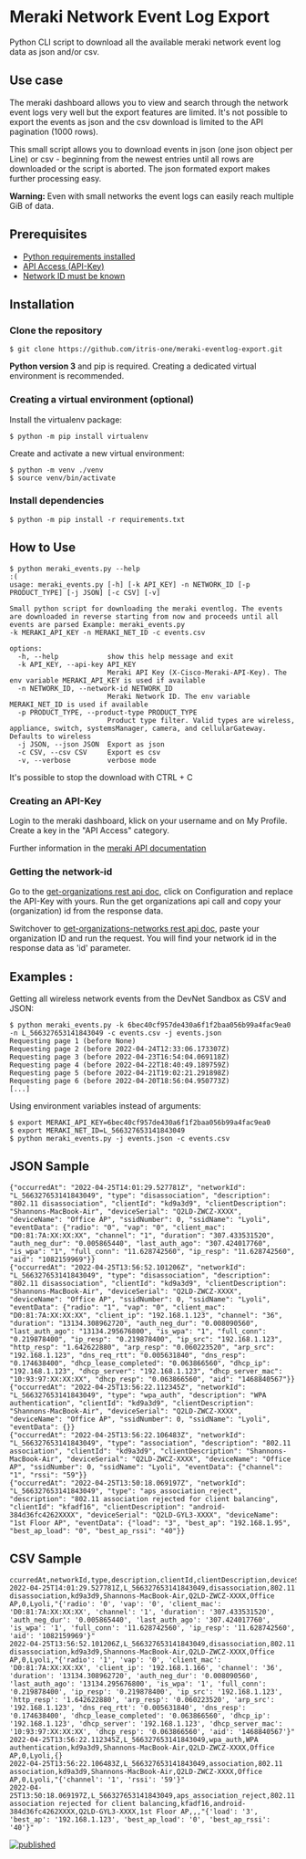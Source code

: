 # Meraki Network Event Log Export
Python CLI script to download all the available meraki network event log data as json and/or csv.

## Use case
The meraki dashboard allows you to view and search through the network event logs very well but the export features are limited. It's not possible to export the events as json and the csv download is limited to the API pagination (1000 rows).

This small script allows you to download events in json (one json object per Line) or csv - beginning from the newest entries until all rows are downloaded or the script is aborted. The json formated export makes further processing easy.

**Warning:** Even with small networks the event logs can easily reach multiple GiB of data.

## Prerequisites
- [Python requirements installed](#Install-dependencies)
- [API Access (API-Key)](#Creating-an-API-Key)
- [Network ID must be known](#Getting-the-network-id)

## Installation

### Clone the repository
```
$ git clone https://github.com/itris-one/meraki-eventlog-export.git
```

**Python version 3** and pip is required. Creating a dedicated virtual environment is recommended.


### Creating a virtual environment (optional)

Install the virtualenv package:
```
$ python -m pip install virtualenv
```

Create and activate a new virtual environment:
```
$ python -m venv ./venv
$ source venv/bin/activate
```

### Install dependencies
```
$ python -m pip install -r requirements.txt
```

## How to Use

```
$ python meraki_events.py --help                                                                                     :(
usage: meraki_events.py [-h] [-k API_KEY] -n NETWORK_ID [-p PRODUCT_TYPE] [-j JSON] [-c CSV] [-v]

Small python script for downloading the meraki eventlog. The events are downloaded in reverse starting from now and proceeds until all events are parsed Example: meraki_events.py
-k MERAKI_API_KEY -n MERAKI_NET_ID -c events.csv

options:
  -h, --help            show this help message and exit
  -k API_KEY, --api-key API_KEY
                        Meraki API Key (X-Cisco-Meraki-API-Key). The env variable MERAKI_API_KEY is used if available
  -n NETWORK_ID, --network-id NETWORK_ID
                        Meraki Network ID. The env variable MERAKI_NET_ID is used if available
  -p PRODUCT_TYPE, --product-type PRODUCT_TYPE
                        Product type filter. Valid types are wireless, appliance, switch, systemsManager, camera, and cellularGateway. Defaults to wireless
  -j JSON, --json JSON  Export as json
  -c CSV, --csv CSV     Export es csv
  -v, --verbose         verbose mode
```

It's possible to stop the download with CTRL + C

### Creating an API-Key
Login to the meraki dashboard, klick on your username and on My Profile. Create a key in the "API Access" category.

Further information in the [meraki API documentation](https://documentation.meraki.com/General_Administration/Other_Topics/The_Cisco_Meraki_Dashboard_API
)

### Getting the network-id

Go to the [get-organizations rest api doc](https://developer.cisco.com/meraki/api/#!get-organizations), click on Configuration and replace the API-Key with yours. Run the get organizations api call and copy your (organization) id from the response data.

Switchover to [get-organizations-networks rest api doc](https://developer.cisco.com/meraki/api/#!get-organization-networks), paste your organization ID and run the request. You will find your network id in the response data as 'id' parameter.

## Examples : 
Getting all wireless network events from the DevNet Sandbox as CSV and JSON:
```
$ python meraki_events.py -k 6bec40cf957de430a6f1f2baa056b99a4fac9ea0 -n L_566327653141843049 -c events.csv -j events.json
Requesting page 1 (before None)
Requesting page 2 (before 2022-04-24T12:33:06.173307Z)
Requesting page 3 (before 2022-04-23T16:54:04.069118Z)
Requesting page 4 (before 2022-04-22T18:40:49.189759Z)
Requesting page 5 (before 2022-04-21T19:02:21.291898Z)
Requesting page 6 (before 2022-04-20T18:56:04.950773Z)
[...]
```

Using environment variables instead of arguments:
```
$ export MERAKI_API_KEY=6bec40cf957de430a6f1f2baa056b99a4fac9ea0
$ export MERAKI_NET_ID=L_566327653141843049
$ python meraki_events.py -j events.json -c events.csv
```

## JSON Sample
```
{"occurredAt": "2022-04-25T14:01:29.527781Z", "networkId": "L_566327653141843049", "type": "disassociation", "description": "802.11 disassociation", "clientId": "kd9a3d9", "clientDescription": "Shannons-MacBook-Air", "deviceSerial": "Q2LD-ZWCZ-XXXX", "deviceName": "Office AP", "ssidNumber": 0, "ssidName": "Lyoli", "eventData": {"radio": "0", "vap": "0", "client_mac": "D0:81:7A:XX:XX:XX", "channel": "1", "duration": "307.433531520", "auth_neg_dur": "0.005865440", "last_auth_ago": "307.424017760", "is_wpa": "1", "full_conn": "11.628742560", "ip_resp": "11.628742560", "aid": "1082159969"}}
{"occurredAt": "2022-04-25T13:56:52.101206Z", "networkId": "L_566327653141843049", "type": "disassociation", "description": "802.11 disassociation", "clientId": "kd9a3d9", "clientDescription": "Shannons-MacBook-Air", "deviceSerial": "Q2LD-ZWCZ-XXXX", "deviceName": "Office AP", "ssidNumber": 0, "ssidName": "Lyoli", "eventData": {"radio": "1", "vap": "0", "client_mac": "D0:81:7A:XX:XX:XX", "client_ip": "192.168.1.123", "channel": "36", "duration": "13134.308962720", "auth_neg_dur": "0.008090560", "last_auth_ago": "13134.295676800", "is_wpa": "1", "full_conn": "0.219878400", "ip_resp": "0.219878400", "ip_src": "192.168.1.123", "http_resp": "1.642622880", "arp_resp": "0.060223520", "arp_src": "192.168.1.123", "dns_req_rtt": "0.005631840", "dns_resp": "0.174638400", "dhcp_lease_completed": "0.063866560", "dhcp_ip": "192.168.1.123", "dhcp_server": "192.168.1.123", "dhcp_server_mac": "10:93:97:XX:XX:XX", "dhcp_resp": "0.063866560", "aid": "1468840567"}}
{"occurredAt": "2022-04-25T13:56:22.112345Z", "networkId": "L_566327653141843049", "type": "wpa_auth", "description": "WPA authentication", "clientId": "kd9a3d9", "clientDescription": "Shannons-MacBook-Air", "deviceSerial": "Q2LD-ZWCZ-XXXX", "deviceName": "Office AP", "ssidNumber": 0, "ssidName": "Lyoli", "eventData": {}}
{"occurredAt": "2022-04-25T13:56:22.106483Z", "networkId": "L_566327653141843049", "type": "association", "description": "802.11 association", "clientId": "kd9a3d9", "clientDescription": "Shannons-MacBook-Air", "deviceSerial": "Q2LD-ZWCZ-XXXX", "deviceName": "Office AP", "ssidNumber": 0, "ssidName": "Lyoli", "eventData": {"channel": "1", "rssi": "59"}}
{"occurredAt": "2022-04-25T13:50:18.069197Z", "networkId": "L_566327653141843049", "type": "aps_association_reject", "description": "802.11 association rejected for client balancing", "clientId": "kfadf16", "clientDescription": "android-384d36fc4262XXXX", "deviceSerial": "Q2LD-GYL3-XXXX", "deviceName": "1st Floor AP", "eventData": {"load": "3", "best_ap": "192.168.1.95", "best_ap_load": "0", "best_ap_rssi": "40"}}
```

## CSV Sample
```
ccurredAt,networkId,type,description,clientId,clientDescription,deviceSerial,deviceName,ssidNumber,ssidName,eventData
2022-04-25T14:01:29.527781Z,L_566327653141843049,disassociation,802.11 disassociation,kd9a3d9,Shannons-MacBook-Air,Q2LD-ZWCZ-XXXX,Office AP,0,Lyoli,"{'radio': '0', 'vap': '0', 'client_mac': 'D0:81:7A:XX:XX:XX', 'channel': '1', 'duration': '307.433531520', 'auth_neg_dur': '0.005865440', 'last_auth_ago': '307.424017760', 'is_wpa': '1', 'full_conn': '11.628742560', 'ip_resp': '11.628742560', 'aid': '1082159969'}"
2022-04-25T13:56:52.101206Z,L_566327653141843049,disassociation,802.11 disassociation,kd9a3d9,Shannons-MacBook-Air,Q2LD-ZWCZ-XXXX,Office AP,0,Lyoli,"{'radio': '1', 'vap': '0', 'client_mac': 'D0:81:7A:XX:XX:XX', 'client_ip': '192.168.1.166', 'channel': '36', 'duration': '13134.308962720', 'auth_neg_dur': '0.008090560', 'last_auth_ago': '13134.295676800', 'is_wpa': '1', 'full_conn': '0.219878400', 'ip_resp': '0.219878400', 'ip_src': '192.168.1.123', 'http_resp': '1.642622880', 'arp_resp': '0.060223520', 'arp_src': '192.168.1.123', 'dns_req_rtt': '0.005631840', 'dns_resp': '0.174638400', 'dhcp_lease_completed': '0.063866560', 'dhcp_ip': '192.168.1.123', 'dhcp_server': '192.168.1.123', 'dhcp_server_mac': '10:93:97:XX:XX:XX', 'dhcp_resp': '0.063866560', 'aid': '1468840567'}"
2022-04-25T13:56:22.112345Z,L_566327653141843049,wpa_auth,WPA authentication,kd9a3d9,Shannons-MacBook-Air,Q2LD-ZWCZ-XXXX,Office AP,0,Lyoli,{}
2022-04-25T13:56:22.106483Z,L_566327653141843049,association,802.11 association,kd9a3d9,Shannons-MacBook-Air,Q2LD-ZWCZ-XXXX,Office AP,0,Lyoli,"{'channel': '1', 'rssi': '59'}"
2022-04-25T13:50:18.069197Z,L_566327653141843049,aps_association_reject,802.11 association rejected for client balancing,kfadf16,android-384d36fc4262XXXX,Q2LD-GYL3-XXXX,1st Floor AP,,,"{'load': '3', 'best_ap': '192.168.1.123', 'best_ap_load': '0', 'best_ap_rssi': '40'}"
```

[![published](https://static.production.devnetcloud.com/codeexchange/assets/images/devnet-published.svg)](https://developer.cisco.com/codeexchange/github/repo/itris-one/meraki-eventlog-export)
